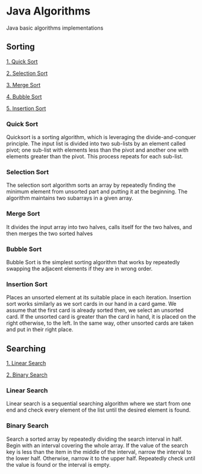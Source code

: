 # Java Algorithms

Java basic algorithms implementations

## Sorting

[1. Quick Sort](#quick-sort)

[2. Selection Sort](#selection-sort)

[3. Merge Sort](#merge-sort)

[4. Bubble Sort](#bubble-sort)

[5. Insertion Sort](#insertion-sort)

### Quick Sort

Quicksort is a sorting algorithm, which is leveraging the divide-and-conquer principle.
The input list is divided into two sub-lists by an element called pivot; one sub-list with elements less than the pivot and another one with elements greater than the pivot. This process repeats for each sub-list.

### Selection Sort

The selection sort algorithm sorts an array by repeatedly finding the minimum element from unsorted part and putting it at the beginning. The algorithm maintains two subarrays in a given array.

### Merge Sort

It divides the input array into two halves, calls itself for the two halves, and then merges the two sorted halves

### Bubble Sort

Bubble Sort is the simplest sorting algorithm that works by repeatedly swapping the adjacent elements if they are in wrong order.

### Insertion Sort

Places an unsorted element at its suitable place in each iteration.
Insertion sort works similarly as we sort cards in our hand in a card game.
We assume that the first card is already sorted then, we select an unsorted card. If the unsorted card is greater than the card in hand, it is placed on the right otherwise, to the left. In the same way, other unsorted cards are taken and put in their right place.

## Searching

[1. Linear Search](#linear-search)

[2. Binary Search](#binary-search)

### Linear Search

Linear search is a sequential searching algorithm where we start from one end and check every element of the list until the desired element is found.

### Binary Search

Search a sorted array by repeatedly dividing the search interval in half. Begin with an interval covering the whole array. If the value of the search key is less than the item in the middle of the interval, narrow the interval to the lower half. Otherwise, narrow it to the upper half. Repeatedly check until the value is found or the interval is empty.
